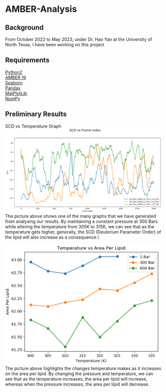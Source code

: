 # AMBER-Analysis
## Background
From October 2022 to May 2023, under Dr. Hao Yan at the University of North Texas, I have been working on this project

## Requirements
[Python2](https://www.python.org/downloads/release/python-272/ "Python 2")\
[AMBER 19](https://ambermd.org/GetAmber.php "AMBER 19")\
[Seaborn](https://seaborn.pydata.org/installing.html "Seaborn")\
[Pandas](https://pandas.pydata.org/docs/getting_started/install.html "Pandas")\
[MatPlotLib](https://matplotlib.org/stable/users/installing/index.html "MatPlotLib")\
[NumPy](https://numpy.org/install/ "NumPy")

## Preliminary Results
SCD vs Temperature Graph
![SCD vs Temp Graph](https://github.com/Steve585858/AMBER-Analysis/blob/9da9d46b0f481a5a74cdfc05ded7a3493b39b614/Picture1.png)\
The picture above shows one of the many graphs that we have generated from analysing our results. By maintaining a constant pressure at 300 Bars while altering the temperature from 305K to 315K, we can see that as the temperature gets higher, generally, the SCD (Deuterium Parameter Order) of the lipid will also increase as a consequence.\

![Temperature vs Area Per Lipid](https://github.com/Steve585858/AMBER-Analysis/blob/bf90c85ba6b05d72a01899f65b8a2d311835029f/Temperature%20vs%20Area%20Per%20Lipid.png)\
The picture above highlights the changes temperature makes as it increases on the area per lipid. By changing the pressure and temperature, we can see that as the temperature increases, the area per lipid will increase, whereas when the pressure increases, the area per lipid will decrease.
